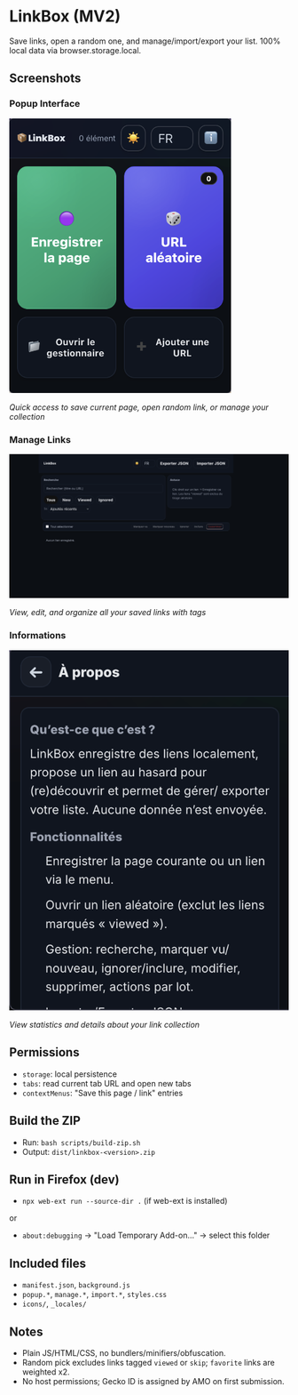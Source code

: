 # LinkBox (MV2)

Save links, open a random one, and manage/import/export your list. 100% local data via browser.storage.local.

## Screenshots

### Popup Interface
<img src="screenshots/popup.png" alt="Popup Interface" width="400">

*Quick access to save current page, open random link, or manage your collection*

### Manage Links
<img src="screenshots/manage.png" alt="Manage Links" width="600">

*View, edit, and organize all your saved links with tags*

### Informations
<img src="screenshots/informations.png" alt="Informations" width="600">

*View statistics and details about your link collection*

## Permissions
- `storage`: local persistence
- `tabs`: read current tab URL and open new tabs
- `contextMenus`: "Save this page / link" entries

## Build the ZIP
- Run: `bash scripts/build-zip.sh`
- Output: `dist/linkbox-<version>.zip`

## Run in Firefox (dev)
- `npx web-ext run --source-dir .` (if web-ext is installed)

or

- `about:debugging` → "Load Temporary Add-on…" → select this folder

## Included files
- `manifest.json`, `background.js`
- `popup.*`, `manage.*`, `import.*`, `styles.css`
- `icons/`, `_locales/`

## Notes
- Plain JS/HTML/CSS, no bundlers/minifiers/obfuscation.
- Random pick excludes links tagged `viewed` or `skip`; `favorite` links are weighted x2.
- No host permissions; Gecko ID is assigned by AMO on first submission.
